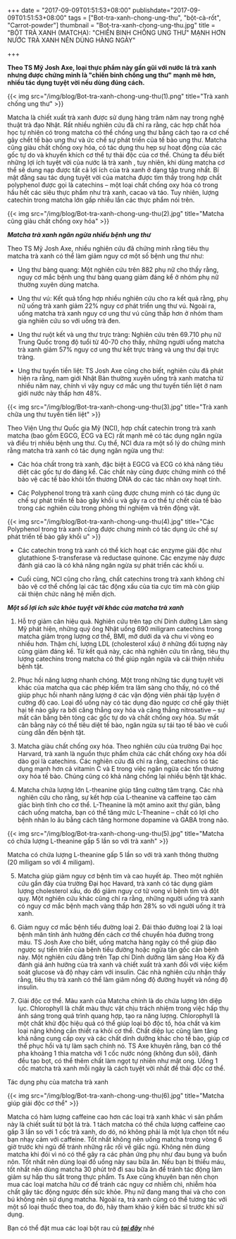 +++
date = "2017-09-09T01:51:53+08:00"
publishdate="2017-09-09T01:51:53+08:00"
tags = ["Bot-tra-xanh-chong-ung-thu", "bột-cà-rốt", "Carrot-powder"]
thumbnail = "Bot-tra-xanh-chong-ung-thu.jpg"
title = "BỘT TRÀ XANH (MATCHA): \"CHIẾN BINH CHỐNG UNG THƯ\" MẠNH HƠN NƯỚC TRÀ XANH NÊN DÙNG HÀNG NGÀY"

+++
 
**Theo TS Mỹ Josh Axe, loại thực phẩm này gần gũi với nước lá trà xanh nhưng được chứng minh là "chiến binh chống ung thư" mạnh mẽ hơn, nhiều tác dụng tuyệt vời nếu dùng đúng cách.**

{{< img src="/img/blog/Bot-tra-xanh-chong-ung-thu(1).png" title="Trà xanh chống ung thư" >}}

Matcha là chiết xuất trà xanh được sử dụng hàng trăm năm nay trong nghệ thuật trà đạo Nhật. Rất nhiều nghiên cứu đã chỉ ra rằng, các hợp chất hóa học tự nhiên có trong matcha có thể chống ung thư bằng cách tạo ra cơ chế gây chết tế bào ung thư và ức chế sự phát triển của tế bào ung thư.
Matcha cũng giàu chất chống oxy hóa, có tác dụng thu hẹp sự hoạt động của các gốc tự do và khuyến khích cơ thể tự thải độc của cơ thể.
Chúng ta đều biết những lợi ích tuyệt vời của nước lá trà xanh , tuy nhiên, khi dùng matcha cơ thể sẽ dung nạp được tất cả lợi ích của trà xanh ở dạng tập trung nhất.
Bí mật đằng sau tác dụng tuyệt vời của matcha được tìm thấy trong hợp chất polyphenol được gọi là catechins – một loại chất chống oxy hóa có trong hầu hết các siêu thực phẩm như trà xanh, cacao và táo. Tuy nhiên, lượng catechin trong matcha lớn gấp nhiều lần các thực phẩm nói trên.

{{< img src="/img/blog/Bot-tra-xanh-chong-ung-thu(2).jpg" title="Matcha cũng giàu chất chống oxy hóa" >}}

_**Matcha trà xanh ngăn ngừa nhiều bệnh ung thư**_

Theo TS Mỹ Josh Axe, nhiều nghiên cứu đã chứng minh rằng tiêu thụ matcha trà xanh có thể làm giảm nguy cơ một số bệnh ung thư như:

- Ung thư bàng quang: Một nghiên cứu trên 882 phụ nữ cho thấy rằng, nguy cơ mắc bệnh ung thư bàng quang giảm đáng kể ở nhóm phụ nữ thường xuyên dùng matcha.

- Ung thư vú: Kết quả tổng hợp nhiều nghiên cứu cho ra kết quả rằng, phụ nữ uống trà xanh giảm 22% nguy cơ phát triển ung thư vú. Ngoài ra, uống matcha trà xanh nguy cơ ung thư vú cũng thấp hơn ở nhóm tham gia nghiên cứu so với uống trà đen.

- Ung thư ruột kết và ung thư trực tràng: Nghiên cứu trên 69.710 phụ nữ Trung Quốc trong độ tuổi từ 40-70 cho thấy, những người uống matcha trà xanh giảm 57% nguy cơ ung thư kết trực tràng và ung thư đại trực tràng.

- Ung thư tuyến tiền liệt: TS Josh Axe cũng cho biết, nghiên cứu đã phát hiện ra rằng, nam giới Nhật Bản thường xuyên uống trà xanh matcha từ nhiều năm nay, chính vì vậy nguy cơ mắc ung thư tuyến tiền liệt ở nam giới nước này thấp hơn 48%.

{{< img src="/img/blog/Bot-tra-xanh-chong-ung-thu(3).jpg" title="Trà xanh chữa ung thư tuyến tiền liệt" >}}

Theo Viện Ung thư Quốc gia Mỹ (NCI), hợp chất catechin trong trà xanh matcha (bao gồm EGCG, ECG và EC) rất mạnh mẽ có tác dụng ngăn ngừa và điều trị nhiều bệnh ung thư. Cụ thể, NCI đưa ra một số lý do chứng minh rằng matcha trà xanh có tác dụng ngăn ngừa ung thư:

- Các hóa chất trong trà xanh, đặc biệt à EGCG và ECG có khả năng tiêu diệt các gốc tự do đáng kể. Các chất này cũng được chứng minh có thể bảo vệ các tế bào khỏi tổn thương DNA do các tác nhân oxy hoạt tính.

- Các Polyphenol trong trà xanh cũng được chưng minh có tác dụng ức chế sự phát triển tế bào gây khối u và gây ra cơ thế tự chết của tế bào trong các nghiên cứu trong phòng thí nghiệm và trên động vật.

{{< img src="/img/blog/Bot-tra-xanh-chong-ung-thu(4).jpg" title="Các Polyphenol trong trà xanh cũng được chưng minh có tác dụng ức chế sự phát triển tế bào gây khối u" >}}

- Các catechin trong trà xanh có thể kích hoạt các enzyme giải độc như glutathione S-transferase và reductase quinone.
Các enzyme này được đánh giá cao là có khả năng ngăn ngừa sự phát triển các khối u.

- Cuối cùng, NCI cũng cho rằng, chất catechins trong trà xanh không chỉ bảo vệ cơ thể chống lại các tác động xấu của tia cực tím mà còn giúp cải thiện chức năng hệ miễn dịch.

_**Một số lợi ích sức khỏe tuyệt vời khác của matcha trà xanh**_

1. Hỗ trợ giảm cân hiệu quả. Nghiên cứu trên tạp chí Dinh dưỡng Lâm sàng Mỹ phát hiện, những quý ông Nhật uống 690 miligram catechins trong matcha giảm trọng lượng cơ thể, BMI, mỡ dưới da và chu vi vòng eo nhiều hơn. Thậm chí, lượng LDL (cholesterol xấu) ở những đối tượng này cũng giảm đáng kể.
Từ kết quả này, các nhà nghiên cứu tin rằng, tiêu thụ lượng catechins trong matcha có thể giúp ngăn ngừa và cải thiện nhiều bệnh tật.

2. Phục hồi năng lượng nhanh chóng. Một trong những tác dụng tuyệt vời khác của matcha qua các phép kiểm tra lâm sàng cho thấy, nó có thể giúp phục hồi nhanh năng lượng ở các vận động viên phải tập luyện ở cường độ cao.
Loại đồ uống này có tác dụng đảo ngược cơ chế gây thiệt hại tế nào gây ra bởi căng thẳng oxy hóa và căng thẳng nitrosative – sự mất cân bằng bên tỏng các gốc tự do và chất chống oxy hóa. Sự mất cân bằng này có thể tiêu diệt tế bào, ngăn ngừa sự tái tạo tế bào vè cuối cùng dẫn đến bệnh tật.

3. Matcha giàu chất chống oxy hóa. Theo nghiên cứu của trường Đại học Harvard, trà xanh là nguồn thực phẩm chứa các chất chống oxy hóa dồi dào gọi là catechins. Các nghiên cứu đã chỉ ra rằng, catechins có tác dụng mạnh hơn cả vitamin C và E trong việc ngăn ngừa các tổn thương oxy hóa tế bào. Chúng cũng có khả năng chống lại nhiều bệnh tật khác.

4. Matcha chứa lượng lớn L-theanine giúp tăng cường tâm trạng. Các nhà nghiên cứu cho rằng, sự kết hợp của L-theanine và caffeine tạo cảm giác bình tĩnh cho cơ thể. L-Theanine là một amino axit thư giãn, bằng cách uống matcha, bạn có thể tăng mức L-Theanine – chất có lợi cho bệnh nhân lo âu bằng cách tăng hormone dopamine và GABA trong não.

{{< img src="/img/blog/Bot-tra-xanh-chong-ung-thu(5).jpg" title="Matcha có chứa lượng L-theanine gấp 5 lần so với trà xanh" >}}

Matcha có chứa lượng L-theanine gấp 5 lần so với trà xanh thông thường (20 miligam so với 4 miligam).

5. Matcha giúp giảm nguy cơ bệnh tim và cao huyết áp. Theo một nghiên cứu gần đây của trường Đại học Havard, trà xanh có tác dụng giảm lượng cholesterol xấu, do đó giảm nguy cơ tử vong vì bệnh tim và đột quỵ.
Một nghiên cứu khác cũng chỉ ra rằng, những người uống trà xanh có nguy cơ mắc bệnh mạch vàng thấp hơn 28% so với người uống ít trà xanh.

6. Giảm nguy cơ mắc bệnh tiểu đường loại 2. Đái tháo đường loại 2 là loại bệnh mãn tính ảnh hưởng đến cách cơ thể chuyển hóa đường trong máu. TS Josh Axe cho biết, uống matcha hàng ngày có thể giúp đảo ngược sự tiến triển của bệnh tiểu đường hoặc ngừa tận gốc căn bệnh này.
Một nghiên cứu đăng trên Tạp chí Dinh dưỡng lâm sàng Hoa Kỳ đã đánh giá ảnh hưởng của trà xanh và chiết xuất trà xanh đối với việc kiểm soát glucose và độ nhạy cảm với insulin. Các nhà nghiên cứu nhận thấy rằng, tiêu thụ trà xanh có thể làm giảm nồng độ đường huyết và nồng độ insulin.

7. Giải độc cơ thể. Màu xanh của Matcha chính là do chứa lượng lớn diệp lục. Chlorophyll là chất màu thực vật chịu trách nhiệm trong việc hấp thụ ánh sáng trong quá trình quang hợp, tạo ra năng lượng.
Chlorophyll là một chất khử độc hiệu quả có thể giúp loại bỏ độc tố, hóa chất và kim loại nặng không cần thiết ra khỏi cơ thể. Chất diệp lục cũng làm tăng khả năng cung cấp oxy và các chất dinh dưỡng khác cho tế bào, giúp cơ thể phục hồi và tự làm sạch chính nó.
TS Axe khuyên rằng, bạn có thể pha khoảng 1 thìa matcha với 1 cốc nước nóng (không đun sôi), đánh đều tạo bọt, có thể thêm chất làm ngọt tự nhiên như mật ong. Uống 1 cốc matcha trà xanh mỗi ngày là cách tuyệt vời nhất để thải độc cơ thể.

Tác dụng phụ của matcha trà xanh

{{< img src="/img/blog/Bot-tra-xanh-chong-ung-thu(6).jpg" title="Matcha giúp giải độc cơ thể" >}}

Matcha có hàm lượng caffeine cao hơn các loại trà xanh khác vì sản phẩm này là chiết suất từ bột lá trà. 1 tách matcha có thể chứa lượng caffeine cao gấp 3 lần so với 1 cốc trà xanh, do dó, nó không phải là một lựa chọn tốt nếu bạn nhạy cảm với caffeine. Tốt nhất không nên uống matcha trong vòng 6 giờ trước khi ngủ để tránh những rắc rối về giấc ngủ.
Không nên dùng matcha khi đói vì nó có thể gây ra các phản ứng phụ như đau bụng và buồn nôn. Tốt nhất nên dùng loại đồ uống này sau bữa ăn.
Nếu bạn bị thiếu máu, tốt nhất nên dùng matcha 30 phút trở đi sau bữa ăn để tránh tác động làm giảm sự hấp thu sắt trong thực phẩm.
Ts Axe cũng khuyên bạn nên chọn mua các loại matcha hữu cơ để tránh các nguy cơ nhiễm chì, nhiễm hóa chất gây tác động ngược đến sức khỏe.
Phụ nữ đang mang thai và cho con bú không nên sử dụng matcha.
Ngoài ra, trà xanh cũng có thể tương tác với một số loại thuốc theo toa, do đó, hãy tham khảo ý kiến bác sĩ trước khi sử dụng.

Bạn có thể đặt mua các loại bột rau củ _**[tại đây](/san-pham)**_ nhé

